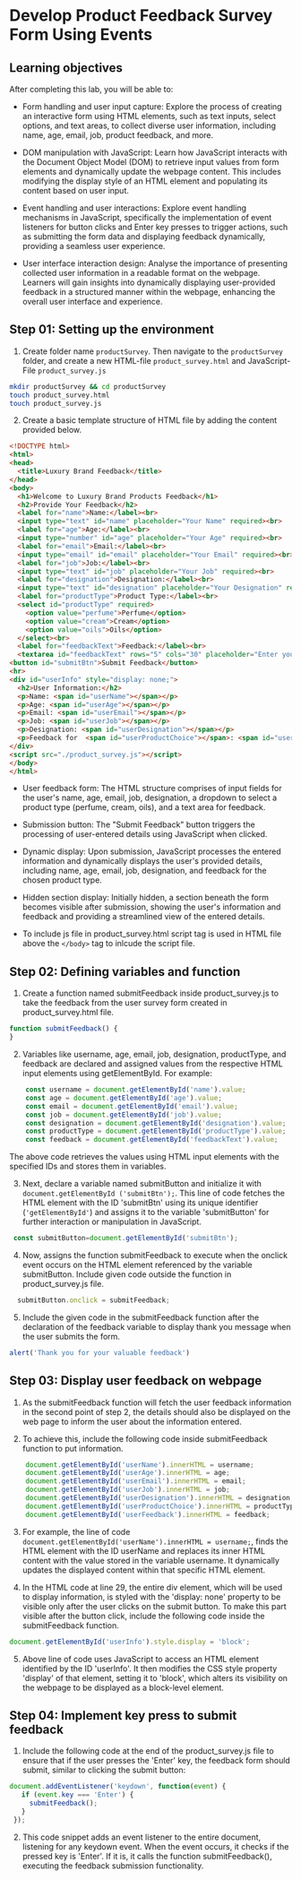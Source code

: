 # Develop Product Feedback Survey Form Using Events

## Learning objectives
After completing this lab, you will be able to:

- Form handling and user input capture: Explore the process of creating an interactive form using HTML elements, such as text inputs, select options, and text areas, to collect diverse user information, including name, age, email, job, product feedback, and more.

- DOM manipulation with JavaScript: Learn how JavaScript interacts with the Document Object Model (DOM) to retrieve input values from form elements and dynamically update the webpage content. This includes modifying the display style of an HTML element and populating its content based on user input.

- Event handling and user interactions: Explore event handling mechanisms in JavaScript, specifically the implementation of event listeners for button clicks and Enter key presses to trigger actions, such as submitting the form data and displaying feedback dynamically, providing a seamless user experience.

- User interface interaction design: Analyse the importance of presenting collected user information in a readable format on the webpage. Learners will gain insights into dynamically displaying user-provided feedback in a structured manner within the webpage, enhancing the overall user interface and experience.

## Step 01: Setting up the environment

1. Create folder name `productSurvey`. Then navigate to the `productSurvey` folder, and create a new HTML-file `product_survey.html` and JavaScript-File `product_survey.js`

```bash
mkdir productSurvey && cd productSurvey
touch product_survey.html
touch product_survey.js
```

2. Create a basic template structure of HTML file by adding the content provided below.

```html
<!DOCTYPE html>
<html>
<head>
  <title>Luxury Brand Feedback</title>
</head>
<body>
  <h1>Welcome to Luxury Brand Products Feedback</h1>
  <h2>Provide Your Feedback</h2>
  <label for="name">Name:</label><br>
  <input type="text" id="name" placeholder="Your Name" required><br>
  <label for="age">Age:</label><br>
  <input type="number" id="age" placeholder="Your Age" required><br>
  <label for="email">Email:</label><br>
  <input type="email" id="email" placeholder="Your Email" required><br>
  <label for="job">Job:</label><br>
  <input type="text" id="job" placeholder="Your Job" required><br>
  <label for="designation">Designation:</label><br>
  <input type="text" id="designation" placeholder="Your Designation" required><br>
  <label for="productType">Product Type:</label><br>
  <select id="productType" required>
    <option value="perfume">Perfume</option>
    <option value="cream">Cream</option>
    <option value="oils">Oils</option>
  </select><br>
  <label for="feedbackText">Feedback:</label><br>
  <textarea id="feedbackText" rows="5" cols="30" placeholder="Enter your feedback here" required></textarea><br>
<button id="submitBtn">Submit Feedback</button>
<hr>
<div id="userInfo" style="display: none;">
  <h2>User Information:</h2>
  <p>Name: <span id="userName"></span></p>
  <p>Age: <span id="userAge"></span></p>
  <p>Email: <span id="userEmail"></span></p>
  <p>Job: <span id="userJob"></span></p>
  <p>Designation: <span id="userDesignation"></span></p>
  <p>Feedback for  <span id="userProductChoice"></span>: <span id="userFeedback"></span></p>
</div>
<script src="./product_survey.js"></script>
</body>
</html>
```

- User feedback form: The HTML structure comprises of input fields for the user's name, age, email, job, designation, a dropdown to select a product type (perfume, cream, oils), and a text area for feedback.

- Submission button: The "Submit Feedback" button triggers the processing of user-entered details using JavaScript when clicked.

- Dynamic display: Upon submission, JavaScript processes the entered information and dynamically displays the user's provided details, including name, age, email, job, designation, and feedback for the chosen product type.

- Hidden section display: Initially hidden, a section beneath the form becomes visible after submission, showing the user's information and feedback and providing a streamlined view of the entered details.

- To include js file in product_survey.html script tag is used in HTML file above the `</body>` tag to inlcude the script file.


## Step 02: Defining variables and function

1. Create a function named submitFeedback inside product_survey.js to take the feedback from the user survey form created in product_survey.html file.

```js
function submitFeedback() {
}
```

2. Variables like username, age, email, job, designation, productType, and feedback are declared and assigned values from the respective HTML input elements using getElementById. For example:

```js
    const username = document.getElementById('name').value;
    const age = document.getElementById('age').value;
    const email = document.getElementById('email').value;
    const job = document.getElementById('job').value;
    const designation = document.getElementById('designation').value;
    const productType = document.getElementById('productType').value;
    const feedback = document.getElementById('feedbackText').value;
```

The above code retrieves the values using HTML input elements with the specified IDs and stores them in variables.

3. Next, declare a variable named submitButton and initialize it with `document.getElementById ('submitBtn');`. This line of code fetches the HTML element with the ID 'submitBtn' using its unique identifier (`'getElementById'`) and assigns it to the variable 'submitButton' for further interaction or manipulation in JavaScript.

```js
 const submitButton=document.getElementById('submitBtn');
```

4. Now, assigns the function submitFeedback to execute when the onclick event occurs on the HTML element referenced by the variable submitButton. Include given code outside the function in product_survey.js file.

```js
  submitButton.onclick = submitFeedback;
```

5. Include the given code in the submitFeedback function after the declaration of the feedback variable to display thank you message when the user submits the form.

```js
alert('Thank you for your valuable feedback')
```

## Step 03: Display user feedback on webpage

1. As the submitFeedback function will fetch the user feedback information in the second point of step 2, the details should also be displayed on the web page to inform the user about the information entered.

2. To achieve this, include the following code inside submitFeedback function to put information.


``` js
    document.getElementById('userName').innerHTML = username;
    document.getElementById('userAge').innerHTML = age;
    document.getElementById('userEmail').innerHTML = email;
    document.getElementById('userJob').innerHTML = job;
    document.getElementById('userDesignation').innerHTML = designation;
    document.getElementById('userProductChoice').innerHTML = productType;
    document.getElementById('userFeedback').innerHTML = feedback;
```

3. For example, the line of code `document.getElementById('userName').innerHTML = username;`, finds the HTML element with the ID userName and replaces its inner HTML content with the value stored in the variable username. It dynamically updates the displayed content within that specific HTML element.

4. In the HTML code at line 29, the entire div element, which will be used to display information, is styled with the 'display: none' property to be visible only after the user clicks on the submit button. To make this part visible after the button click, include the following code inside the submitFeedback function.


```js
document.getElementById('userInfo').style.display = 'block';
```
5. Above line of code uses JavaScript to access an HTML element identified by the ID 'userInfo'. It then modifies the CSS style property 'display' of that element, setting it to 'block', which alters its visibility on the webpage to be displayed as a block-level element.

## Step 04: Implement key press to submit feedback

1. Include the following code at the end of the product_survey.js file to ensure that if the user presses the 'Enter' key, the feedback form should submit, similar to clicking the submit button:

```js
document.addEventListener('keydown', function(event) {
   if (event.key === 'Enter') {
     submitFeedback();
   }
 });
 ```

 2. This code snippet adds an event listener to the entire document, listening for any keydown event. When the event occurs, it checks if the pressed key is 'Enter'. If it is, it calls the function submitFeedback(), executing the feedback submission functionality.